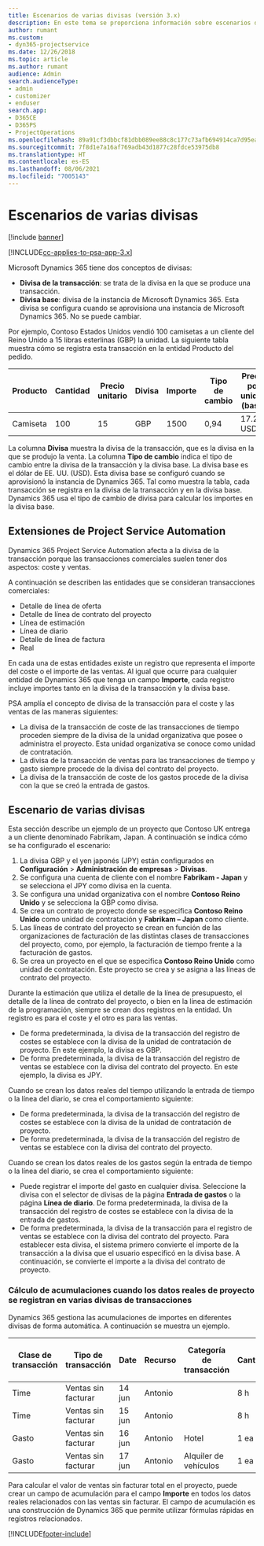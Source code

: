 ```yaml
---
title: Escenarios de varias divisas (versión 3.x)
description: En este tema se proporciona información sobre escenarios de varias divisas.
author: rumant
ms.custom:
- dyn365-projectservice
ms.date: 12/26/2018
ms.topic: article
ms.author: rumant
audience: Admin
search.audienceType:
- admin
- customizer
- enduser
search.app:
- D365CE
- D365PS
- ProjectOperations
ms.openlocfilehash: 89a91cf3dbbcf81dbb089ee88c8c177c73afb694914ca7d95eae96776d38abed
ms.sourcegitcommit: 7f8d1e7a16af769adb43d1877c28fdce53975db8
ms.translationtype: HT
ms.contentlocale: es-ES
ms.lasthandoff: 08/06/2021
ms.locfileid: "7005143"
---
```

# <a name="multiple-currency-scenarios"></a>Escenarios de varias divisas

[!include [banner](../includes/psa-now-project-operations.md)]

[!INCLUDE[cc-applies-to-psa-app-3.x](../includes/cc-applies-to-psa-app-3x.md)]

Microsoft Dynamics 365 tiene dos conceptos de divisas:

- **Divisa de la transacción**: se trata de la divisa en la que se produce una transacción. 
- **Divisa base**: divisa de la instancia de Microsoft Dynamics 365. Esta divisa se configura cuando se aprovisiona una instancia de Microsoft Dynamics 365. No se puede cambiar.

Por ejemplo, Contoso Estados Unidos vendió 100 camisetas a un cliente del Reino Unido a 15 libras esterlinas (GBP) la unidad. La siguiente tabla muestra cómo se registra esta transacción en la entidad Producto del pedido.

| Producto | Cantidad | Precio unitario | Divisa | Importe | Tipo de cambio | Precio por unidad (base)| Importe (base)|
|---------|----------|----------------|----------|--------|---------------|----------------------|--------------|
| Camiseta | 100      | 15             | GBP      | 1500   | 0,94          | 17.25 USD               | 1,725 USD       |

La columna **Divisa** muestra la divisa de la transacción, que es la divisa en la que se produjo la venta. La columna **Tipo de cambio** indica el tipo de cambio entre la divisa de la transacción y la divisa base. La divisa base es el dólar de EE. UU. (USD). Esta divisa base se configuró cuando se aprovisionó la instancia de Dynamics 365.
Tal como muestra la tabla, cada transacción se registra en la divisa de la transacción y en la divisa base. Dynamics 365 usa el tipo de cambio de divisa para calcular los importes en la divisa base.

## <a name="project-service-automation-extensions"></a>Extensiones de Project Service Automation

Dynamics 365 Project Service Automation afecta a la divisa de la transacción porque las transacciones comerciales suelen tener dos aspectos: coste y ventas.

A continuación se describen las entidades que se consideran transacciones comerciales:

- Detalle de línea de oferta
- Detalle de línea de contrato del proyecto
- Línea de estimación
- Línea de diario
- Detalle de línea de factura
- Real

En cada una de estas entidades existe un registro que representa el importe del coste o el importe de las ventas. Al igual que ocurre para cualquier entidad de Dynamics 365 que tenga un campo **Importe**, cada registro incluye importes tanto en la divisa de la transacción y la divisa base. 

PSA amplía el concepto de divisa de la transacción para el coste y las ventas de las maneras siguientes:

- La divisa de la transacción de coste de las transacciones de tiempo proceden siempre de la divisa de la unidad organizativa que posee o administra el proyecto. Esta unidad organizativa se conoce como unidad de contratación.
- La divisa de la transacción de ventas para las transacciones de tiempo y gasto siempre procede de la divisa del contrato del proyecto.
- La divisa de la transacción de coste de los gastos procede de la divisa con la que se creó la entrada de gastos.

## <a name="multiple-currency-scenario"></a>Escenario de varias divisas

Esta sección describe un ejemplo de un proyecto que Contoso UK entrega a un cliente denominado Fabrikam, Japan. A continuación se indica cómo se ha configurado el escenario:

1. La divisa GBP y el yen japonés (JPY) están configurados en **Configuración** \> **Administración de empresas** \> **Divisas**. 
2. Se configura una cuenta de cliente con el nombre **Fabrikam - Japan** y se selecciona el JPY como divisa en la cuenta.
3. Se configura una unidad organizativa con el nombre **Contoso Reino Unido** y se selecciona la GBP como divisa.
4. Se crea un contrato de proyecto donde se especifica **Contoso Reino Unido** como unidad de contratación y **Fabrikam – Japan** como cliente.
5. Las líneas de contrato del proyecto se crean en función de las organizaciones de facturación de las distintas clases de transacciones del proyecto, como, por ejemplo, la facturación de tiempo frente a la facturación de gastos.
6. Se crea un proyecto en el que se especifica **Contoso Reino Unido** como unidad de contratación. Este proyecto se crea y se asigna a las líneas de contrato del proyecto.


Durante la estimación que utiliza el detalle de la línea de presupuesto, el detalle de la línea de contrato del proyecto, o bien en la línea de estimación de la programación, siempre se crean dos registros en la entidad. Un registro es para el coste y el otro es para las ventas.

- De forma predeterminada, la divisa de la transacción del registro de costes se establece con la divisa de la unidad de contratación de proyecto. En este ejemplo, la divisa es GBP.
- De forma predeterminada, la divisa de la transacción del registro de ventas se establece con la divisa del contrato del proyecto. En este ejemplo, la divisa es JPY.

Cuando se crean los datos reales del tiempo utilizando la entrada de tiempo o la línea del diario, se crea el comportamiento siguiente:

- De forma predeterminada, la divisa de la transacción del registro de costes se establece con la divisa de la unidad de contratación de proyecto.
- De forma predeterminada, la divisa de la transacción del registro de ventas se establece con la divisa del contrato del proyecto.

Cuando se crean los datos reales de los gastos según la entrada de tiempo o la línea del diario, se crea el comportamiento siguiente:

- Puede registrar el importe del gasto en cualquier divisa. Seleccione la divisa con el selector de divisas de la página **Entrada de gastos** o la página **Línea de diario**. De forma predeterminada, la divisa de la transacción del registro de costes se establece con la divisa de la entrada de gastos. 
- De forma predeterminada, la divisa de la transacción para el registro de ventas se establece con la divisa del contrato del proyecto. Para establecer esta divisa, el sistema primero convierte el importe de la transacción a la divisa que el usuario especificó en la divisa base. A continuación, se convierte el importe a la divisa del contrato de proyecto. 

### <a name="computing-roll-ups-when-project-actuals-are-recorded-in-multiple-transaction-currencies"></a>Cálculo de acumulaciones cuando los datos reales de proyecto se registran en varias divisas de transacciones

Dynamics 365 gestiona las acumulaciones de importes en diferentes divisas de forma automática. A continuación se muestra un ejemplo.

| Clase de transacción | Tipo de transacción| Date   | Recurso | Categoría de transacción | Cantidad | Precio unitario | Importe      | Tipo de cambio | Importe en divisa base |
|-------------------|------------------|--------|----------|----------------------|----------|--------------|-------------|---------------|----------------|
| Time              | Ventas sin facturar   | 14 jun | Antonio  |                      | 8 h    | 20 000 JPY    | 160 000 JPY | 123           | 1300,81 USD    |
| Time              | Ventas sin facturar   | 15 jun | Antonio  |                      | 8 h    | 20 000 JPY    | 160 000 JPY | 123           | 1300,81 USD    |
| Gasto           | Ventas sin facturar   | 16 jun | Antonio  | Hotel                | 1 ea     | 250 EUR      | 250 EUR     | 0,94          | 265,95 USD     |
| Gasto           | Ventas sin facturar   | 17 jun | Antonio  | Alquiler de vehículos           | 1 ea     | 150 EUR      | 150 EUR     | 0,94          | 159,57 USD     |

Para calcular el valor de ventas sin facturar total en el proyecto, puede crear un campo de acumulación para el campo **Importe** en todos los datos reales relacionados con las ventas sin facturar. El campo de acumulación es una construcción de Dynamics 365 que permite utilizar fórmulas rápidas en registros relacionados.


[!INCLUDE[footer-include](../includes/footer-banner.md)]